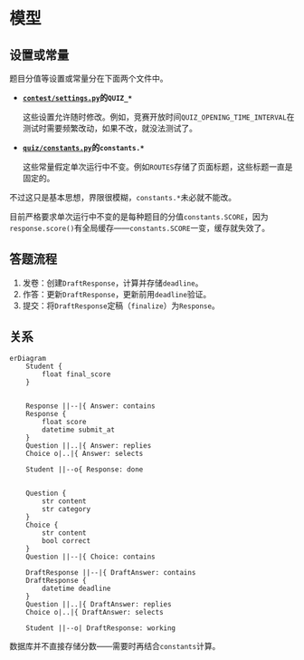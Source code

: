 # 模型

## 设置或常量

题目分值等设置或常量分在下面两个文件中。

- **[`contest/settings.py`](../contest/contest/settings.py)的`QUIZ_*`**

  这些设置允许随时修改。例如，竞赛开放时间`QUIZ_OPENING_TIME_INTERVAL`在测试时需要频繁改动，如果不改，就没法测试了。

- **[`quiz/constants.py`](../contest/quiz/constants.py)的`constants.*`**

  这些常量假定单次运行中不变。例如`ROUTES`存储了页面标题，这些标题一直是固定的。

不过这只是基本思想，界限很模糊，`constants.*`未必就不能改。

目前严格要求单次运行中不变的是每种题目的分值`constants.SCORE`，因为`response.score()`有全局缓存——`constants.SCORE`一变，缓存就失效了。

## 答题流程

1. 发卷：创建`DraftResponse`，计算并存储`deadline`。
2. 作答：更新`DraftResponse`，更新前用`deadline`验证。
3. 提交：将`DraftResponse`定稿（`finalize`）为`Response`。

## 关系

```mermaid
erDiagram
    Student {
        float final_score
    }


    Response ||--|{ Answer: contains
    Response {
        float score
        datetime submit_at
    }
    Question ||..|{ Answer: replies
    Choice o|..|{ Answer: selects

    Student ||--o{ Response: done


    Question {
        str content
        str category
    }
    Choice {
        str content
        bool correct
    }
    Question ||--|{ Choice: contains

    DraftResponse ||--|{ DraftAnswer: contains
    DraftResponse {
        datetime deadline
    }
    Question ||..|{ DraftAnswer: replies
    Choice o|..|{ DraftAnswer: selects

    Student ||--o| DraftResponse: working
```

数据库并不直接存储分数——需要时再结合`constants`计算。
